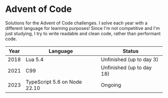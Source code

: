 # Advent of Code

Solutions for the Advent of Code challenges. I solve each year with a different language for learning purposes! Since I'm not competitive and I'm just studying, I try to write readable and clean code, rather than performant code.

| Year | Language | Status |
| - | - | - |
| 2018 | Lua 5.4 | Unfinished (up to day 3) |
| 2021 | C99 | Unfinished (up to day 18) |
| 2023 | TypeScript 5.6 on Node 22.10 | Ongoing |
